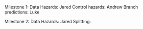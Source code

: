 Milestone 1:
Data Hazards: Jared
Control hazards: Andrew
Branch predictions: Luke

Milestone 2:
Data Hazards: Jared
Splitting: 
